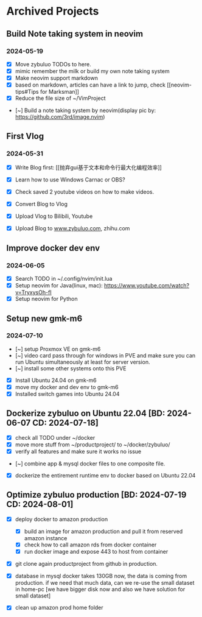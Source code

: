 # Archived Projects

## Build Note taking system in neovim

### 2024-05-19

- [x] Move zybuluo TODOs to here.
- [x] mimic remember the milk or build my own note taking system
- [x] Make neovim support markdown
- [x] based on markdown, articles can have a link to jump, check [[neovim-tips#Tips for Marksman]]
- [x] Reduce the file size of ~/VimProject
- [~] Build a note taking system by neovim(display pic by: https://github.com/3rd/image.nvim)


## First Vlog

### 2024-05-31

- [x] Write Blog first: [[抛弃gui基于文本和命令行最大化编程效率]]
- [x] Learn how to use Windows Carnac or OBS? 
- [x] Check saved 2 youtube videos on how to make videos.
- [x] Convert Blog to Vlog
- [x] Upload Vlog to Bilibili, Youtube
- [x] Upload Blog to www.zybuluo.com, zhihu.com


## Improve docker dev env

### 2024-06-05

- [x] Search TODO in ~/.config/nvim/init.lua
- [x] Setup neovim for Java(linux, mac): https://www.youtube.com/watch?v=TryxysOh-fI
- [x] Setup neovim for Python

## Setup new gmk-m6

### 2024-07-10

- [~] setup Proxmox VE on gmk-m6
- [~] video card pass through for windows in PVE and make sure you can run Ubuntu simultaneously at least for server version.
- [~] install some other systems onto this PVE
- [x] Install Ubuntu 24.04 on gmk-m6
- [x] move my docker and dev env to gmk-m6
- [x] Installed switch games into Ubuntu 24.04

## Dockerize zybuluo on Ubuntu 22.04 [BD: 2024-06-07 CD: 2024-07-18]

- [x] check all TODO under ~/docker
- [x] move more stuff from ~/productproject/ to ~/docker/zybuluo/
- [x] verify all features and make sure it works no issue
- [~] combine app & mysql docker files to one composite file.
- [x] dockerize the entirement runtime env to docker based on Ubuntu 22.04

## Optimize zybuluo production [BD: 2024-07-19 CD: 2024-08-01]

- [x] deploy docker to amazon production
    - [x] build an image for amazon production and pull it from reserved amazon instance
    - [x] check how to call amazon rds from docker container
    - [x] run docker image and expose 443 to host from container
- [x] git clone again productproject from github in production.
- [x] database in mysql docker takes 130GB now, the data is coming from production. if we need that much data, can we re-use the small dataset in home-pc [we have bigger disk now and also we have solution for small dataset]
- [x] clean up amazon prod home folder

